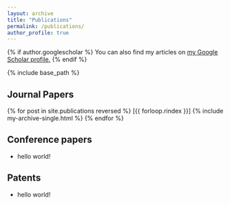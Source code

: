```yaml
---
layout: archive
title: "Publications"
permalink: /publications/
author_profile: true
---
```


{% if author.googlescholar %}
  You can also find my articles on <u><a href="{{author.googlescholar}}">my Google Scholar profile</a>.</u>
{% endif %}

{% include base_path %}

Journal Papers
-----------

{% for post in site.publications reversed %}
  [{{ forloop.rindex }}]
  {% include my-archive-single.html %}
{% endfor %}

Conference papers
---------
+ hello world!

Patents
-----------

+ hello world!

